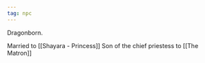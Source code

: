 ```yaml
---
tag: npc
---
```

Dragonborn.

Married to [[Shayara - Princess]]
Son of the chief priestess to [[The Matron]]